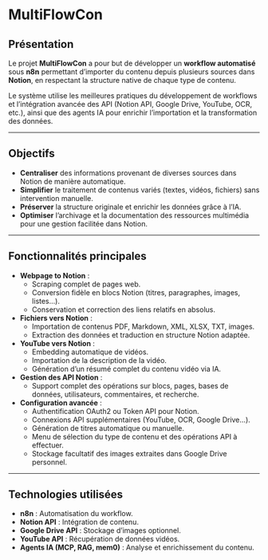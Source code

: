 # MultiFlowCon


## **Présentation**

Le projet **MultiFlowCon** a pour but de développer un **workflow automatisé** sous **n8n** permettant d’importer du contenu depuis plusieurs sources dans **Notion**, en respectant la structure native de chaque type de contenu.

Le système utilise les meilleures pratiques du développement de workflows et l’intégration avancée des API (Notion API, Google Drive, YouTube, OCR, etc.), ainsi que des agents IA pour enrichir l’importation et la transformation des données.

---

## **Objectifs**

- **Centraliser** des informations provenant de diverses sources dans Notion de manière automatique.
- **Simplifier** le traitement de contenus variés (textes, vidéos, fichiers) sans intervention manuelle.
- **Préserver** la structure originale et enrichir les données grâce à l’IA.
- **Optimiser** l’archivage et la documentation des ressources multimédia pour une gestion facilitée dans Notion.

---

## **Fonctionnalités principales**

- **Webpage to Notion** :
    - Scraping complet de pages web.
    - Conversion fidèle en blocs Notion (titres, paragraphes, images, listes…).
    - Conservation et correction des liens relatifs en absolus.
- **Fichiers vers Notion** :
    - Importation de contenus PDF, Markdown, XML, XLSX, TXT, images.
    - Extraction des données et traduction en structure Notion adaptée.
- **YouTube vers Notion** :
    - Embedding automatique de vidéos.
    - Importation de la description de la vidéo.
    - Génération d’un résumé complet du contenu vidéo via IA.
- **Gestion des API Notion** :
    - Support complet des opérations sur blocs, pages, bases de données, utilisateurs, commentaires, et recherche.
- **Configuration avancée** :
    - Authentification OAuth2 ou Token API pour Notion.
    - Connexions API supplémentaires (YouTube, OCR, Google Drive…).
    - Génération de titres automatique ou manuelle.
    - Menu de sélection du type de contenu et des opérations API à effectuer.
    - Stockage facultatif des images extraites dans Google Drive personnel.

---

## **Technologies utilisées**

- **n8n** : Automatisation du workflow.
- **Notion API** : Intégration de contenu.
- **Google Drive API** : Stockage d’images optionnel.
- **YouTube API** : Récupération de données vidéos.
- **Agents IA (MCP, RAG, mem0)** : Analyse et enrichissement du contenu.
